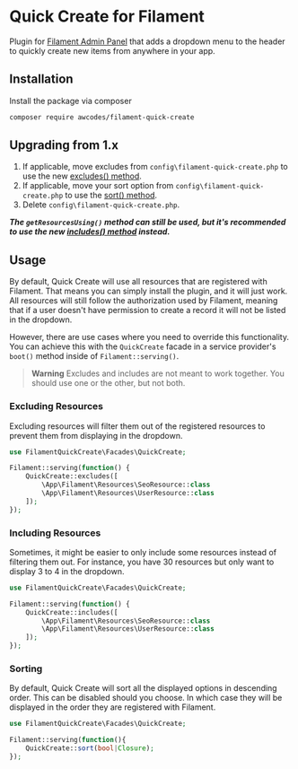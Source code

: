 # Quick Create for Filament

Plugin for [Filament Admin Panel](https://filamentphp.com) that adds a dropdown menu to the header to quickly create new items from anywhere in your app.

## Installation

Install the package via composer

```bash
composer require awcodes/filament-quick-create
```

## Upgrading from 1.x

1. If applicable, move excludes from `config\filament-quick-create.php` to use the new [excludes() method](#excluding-resources).
2. If applicable, move your sort option from `config\filament-quick-create.php` to use the [sort() method](#sorting).
3. Delete `config\filament-quick-create.php`.

***The `getResourcesUsing()` method can still be used, but it's recommended to use the new [includes() method](#including-resources) instead.***

## Usage

By default, Quick Create will use all resources that are registered with Filament. That means you can simply install the plugin, and it will just work. All resources will still follow the authorization used by Filament, meaning that if a user doesn't have permission to create a record it will not be listed in the dropdown.

However, there are use cases where you need to override this functionality. You can achieve this with the `QuickCreate` facade in a service provider's `boot()` method inside of `Filament::serving()`.

> **Warning**
> Excludes and includes are not meant to work together. You should use one or the other, but not both.

### Excluding Resources

Excluding resources will filter them out of the registered resources to prevent them from displaying in the dropdown.

```php
use FilamentQuickCreate\Facades\QuickCreate;

Filament::serving(function() {
    QuickCreate::excludes([
        \App\Filament\Resources\SeoResource::class
        \App\Filament\Resources\UserResource::class
    ]);
});
```

### Including Resources

Sometimes, it might be easier to only include some resources instead of filtering them out. For instance, you have 30 resources but only want to display 3 to 4 in the dropdown.

```php
use FilamentQuickCreate\Facades\QuickCreate;

Filament::serving(function() {
    QuickCreate::includes([
        \App\Filament\Resources\SeoResource::class
        \App\Filament\Resources\UserResource::class
    ]);
});
```

### Sorting

By default, Quick Create will sort all the displayed options in descending order. This can be disabled should you choose. In which case they will be displayed in the order they are registered with Filament.

```php
use FilamentQuickCreate\Facades\QuickCreate;

Filament::serving(function(){
    QuickCreate::sort(bool|Closure);
});
```

